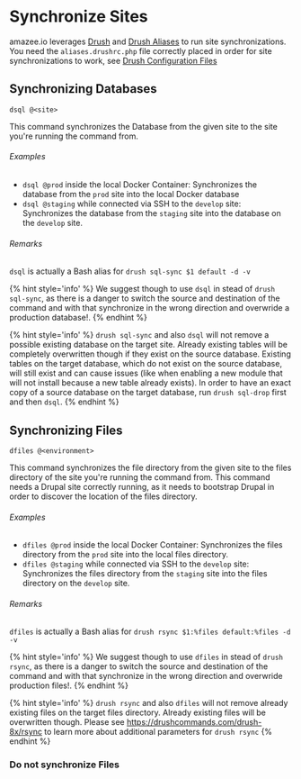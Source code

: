 # Synchronize Sites

amazee.io leverages [Drush](http://www.drush.org/) and [Drush Aliases](http://docs.drush.org/en/master/shellaliases/?highlight=alias) to run site synchronizations. You need the `aliases.drushrc.php` file correctly placed in order for site synchronizations to work, see [Drush Configuration Files](./drush_configuration_files.md)

## Synchronizing Databases

```
dsql @<site>
```
This command synchronizes the Database from the given site to the site you're running the command from.

###### Examples

* `dsql @prod` inside the local Docker Container: Synchronizes the database from the `prod` site into the local Docker database
* `dsql @staging` while connected via SSH to the `develop` site: Synchronizes the database from the `staging` site into the database on the `develop` site.

###### Remarks

`dsql` is actually a Bash alias for `drush sql-sync $1 default -d -v`

{% hint style='info' %}
We suggest though to use `dsql` in stead of `drush sql-sync`, as there is a danger to switch the source and destination of the command and with that synchronize in the wrong direction and overwride a production database!.
{% endhint %}

{% hint style='info' %}
`drush sql-sync` and also `dsql` will not remove a possible existing database on the target site. Already existing tables will be completely overwritten though if they exist on the source database. Existing tables on the target database, which do not exist on the source database, will still exist and can cause issues (like when enabling a new module that will not install because a new table already exists). In order to have an exact copy of a source database on the target database, run `drush sql-drop` first and then `dsql`.
{% endhint %}

## Synchronizing Files

```
dfiles @<environment>
```

This command synchronizes the file directory from the given site to the files directory of the site you're running the command from. This command needs a Drupal site correctly running, as it needs to bootstrap Drupal in order to discover the location of the files directory.

###### Examples

* `dfiles @prod` inside the local Docker Container: Synchronizes the files directory from the `prod` site into the local files directory.
* `dfiles @staging` while connected via SSH to the `develop` site: Synchronizes the files directory from the `staging` site into the files directory on the `develop` site.

###### Remarks

`dfiles` is actually a Bash alias for `drush rsync $1:%files default:%files -d -v`

{% hint style='info' %}
We suggest though to use `dfiles` in stead of `drush rsync`, as there is a danger to switch the source and destination of the command and with that synchronize in the wrong direction and overwride production files!.
{% endhint %}

{% hint style='info' %}
`drush rsync` and also `dfiles` will not remove already existing files on the target files directory. Already existing files will be overwritten though. Please see https://drushcommands.com/drush-8x/rsync to learn more about additional parameters for `drush rsync`
{% endhint %}

### Do not synchronize Files

